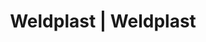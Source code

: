 ---
Link: "file:/Users/vinayakpatel/Downloads/www.weldplast.cz/eshop_products_compare/add/eshop-products-variant748"
product_name: "null"
product_id: "null"
title: "Weldplast | Weldplast"
product_desc: ""
product_specs: ""
product_downloads: ""
href: ""
accessories: ""
similar_products: ""
---